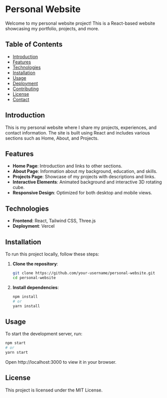 # Personal Website

Welcome to my personal website project! This is a React-based website showcasing my portfolio, projects, and more.

## Table of Contents

- [Introduction](#introduction)
- [Features](#features)
- [Technologies](#technologies)
- [Installation](#installation)
- [Usage](#usage)
- [Deployment](#deployment)
- [Contributing](#contributing)
- [License](#license)
- [Contact](#contact)

## Introduction

This is my personal website where I share my projects, experiences, and contact information. The site is built using React and includes various sections such as Home, About, and Projects.

## Features

- **Home Page**: Introduction and links to other sections.
- **About Page**: Information about my background, education, and skills.
- **Projects Page**: Showcase of my projects with descriptions and links.
- **Interactive Elements**: Animated background and interactive 3D rotating cube.
- **Responsive Design**: Optimized for both desktop and mobile views.

## Technologies

- **Frontend**: React, Tailwind CSS, Three.js
- **Deployment**: Vercel

## Installation

To run this project locally, follow these steps:

1. **Clone the repository**:

    ```bash
    git clone https://github.com/your-username/personal-website.git
    cd personal-website
    ```

2. **Install dependencies**:

    ```bash
    npm install
    # or
    yarn install
    ```

## Usage

To start the development server, run:

```bash
npm start
# or
yarn start
```
Open http://localhost:3000 to view it in your browser.

## License
This project is licensed under the MIT License.

